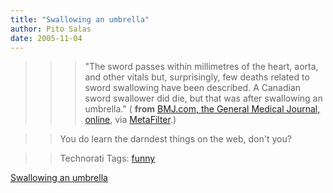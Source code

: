 ```yaml
---
title: "Swallowing an umbrella"
author: Pito Salas
date: 2005-11-04
---
```



>>

>>> "The sword passes within millimetres of the heart, aorta, and other vitals
but, surprisingly, few deaths related to sword swallowing have been described.
A Canadian sword swallower did die, but that was after swallowing an
umbrella." ( **from** [BMJ.com, the General Medical Journal,
online](<http://bmj.bmjjournals.com/cgi/content/full/331/7524/1080?ehom>), via
[MetaFilter](<http://www.metafilter.com/>).)

>>

>> You do learn the darndest things on the web, don't you?

>>

>> Technorati Tags: [funny](<http://www.technorati.com/tag/funny>)


[Swallowing an umbrella](None)
